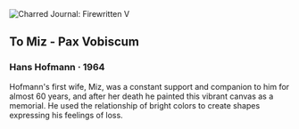 <div class="artwork-of-the-day">
  <div class="container">
    <div class="img-wrapper">
      <img
        src="https://uploads7.wikiart.org/images/hans-hofmann/to-miz-pax-vobiscum-1964.jpg"
        alt="Charred Journal: Firewritten V" />
    </div>
    <div class="artwork-detail">
      <div class="artwork-origin"> 
        <h2 class="artwork-name">To Miz - Pax Vobiscum</h2>
        <h3 class="artist">
          Hans Hofmann
                    ·  1964
        </h3>
      </div>
      <p class="description">
        <span class="artwork-description-text ng-binding" ng-bind-html="viewModel.ArtworkOfTheDay.Description | unsafe">Hofmann's first wife, Miz, was a constant support and companion to him for almost 60 years, and after her death he painted this vibrant canvas as a memorial. He used the relationship of bright colors to create shapes expressing his feelings of loss.</span>
                        <div class="text-shadow-container ng-hide" ng-show="showShadow"></div>
      </p>
    </div>
  </div>

</div>
